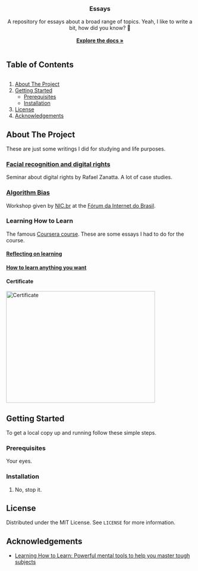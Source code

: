 <!-- PROJECT LOGO -->
<br />
<p align="center">
  <h3 align="center">Essays</h3>

  <p align="center">
    A repository for essays about a broad range of topics. Yeah, I like to write a bit, how did you know? 🧐
    <br />
    <br />
    <a href="https://github.com/brenoslivio/SME0828_DataScience/"><strong>Explore the docs »</strong></a>
  </p>
</p>


<!-- TABLE OF CONTENTS -->

<summary><h2 style="display: inline-block">Table of Contents</h2></summary>
<ol>
  <li>
    <a href="#about-the-project">About The Project</a>
  </li>
  <li>
    <a href="#getting-started">Getting Started</a>
    <ul>
      <li><a href="#prerequisites">Prerequisites</a></li>
      <li><a href="#installation">Installation</a></li>
    </ul>
  </li>
  <li><a href="#license">License</a></li>
  <li><a href="#acknowledgements">Acknowledgements</a></li>
</ol>


<!-- ABOUT THE PROJECT -->
## About The Project

These are just some writings I did for studying and life purposes.

### [Facial recognition and digital rights](https://nbviewer.jupyter.org/github/brenoslivio/Essays/blob/master/Tech/Seminars/Facial%20recognition%20and%20digital%20rights.ipynb)

Seminar about digital rights by Rafael Zanatta. A lot of case studies.

### [Algorithm Bias](https://nbviewer.jupyter.org/github/brenoslivio/Essays/blob/master/Tech/Seminars/Algorithm_Bias.ipynb)

Workshop given by [NIC.br](https://nic.br/) at the [Fórum da Internet do Brasil](https://forumdainternet.cgi.br/).

### Learning How to Learn

The famous [Coursera course](https://www.coursera.org/learn/learning-how-to-learn). These are some essays I had to do for the course.

#### [Reflecting on learning](https://nbviewer.jupyter.org/github/brenoslivio/Essays/blob/master/Learning%20How%20to%20Learn/1%20-%20Reflecting%20on%20Learning.ipynb)

#### [How to learn anything you want](https://nbviewer.jupyter.org/github/brenoslivio/Essays/blob/master/Learning%20How%20to%20Learn/2%20-%20How%20to%20learn%20anything%20you%20want.ipynb)

#### Certificate

<a href="https://github.com/brenoslivio/Essays/blob/master/Learning%20How%20to%20Learn/Coursera%20898W3CT33PYU.pdf">
    <img src="https://raw.githubusercontent.com/brenoslivio/Essays/master/Learning%20How%20to%20Learn/canvas.png" alt="Certificate" width="400" height="300">
  </a>

<!-- GETTING STARTED -->
## Getting Started

To get a local copy up and running follow these simple steps.

### Prerequisites

Your eyes.

### Installation

1. No, stop it.

<!-- LICENSE -->
## License

Distributed under the MIT License. See `LICENSE` for more information.

<!-- ACKNOWLEDGEMENTS -->
## Acknowledgements

* [Learning How to Learn: Powerful mental tools to help you master tough subjects](https://www.coursera.org/learn/learning-how-to-learn)
